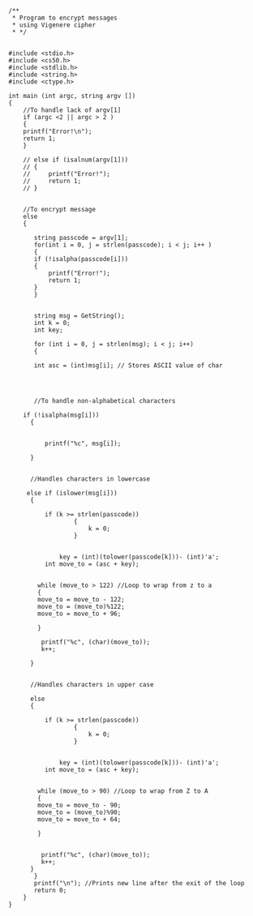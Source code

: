 	/**
	 * Program to encrypt messages
	 * using Vigenere cipher
	 * */


	#include <stdio.h>
	#include <cs50.h>
	#include <stdlib.h>
	#include <string.h>
	#include <ctype.h>

	int main (int argc, string argv [])
	{
	    //To handle lack of argv[1]
	    if (argc <2 || argc > 2 )
	    {
		printf("Error!\n");
		return 1;
	    }

	    // else if (isalnum(argv[1]))
	    // {
	    //     printf("Error!");
	    //     return 1;
	    // }


	    //To encrypt message
	    else
	    {

	       string passcode = argv[1];
	       for(int i = 0, j = strlen(passcode); i < j; i++ )
	       {
		   if (!isalpha(passcode[i]))
		   {
		       printf("Error!");
		       return 1;
		   }
	       }


	       string msg = GetString();
	       int k = 0;
	       int key;

	       for (int i = 0, j = strlen(msg); i < j; i++)
	       {

		   int asc = (int)msg[i]; // Stores ASCII value of char




		   //To handle non-alphabetical characters

		if (!isalpha(msg[i]))
		  {


		      printf("%c", msg[i]);

		  }


		  //Handles characters in lowercase

		 else if (islower(msg[i]))
		  {

		      if (k >= strlen(passcode))
					  {
						  k = 0;
					  }


				  key = (int)(tolower(passcode[k]))- (int)'a';
		      int move_to = (asc + key);


		    while (move_to > 122) //Loop to wrap from z to a
		    {
			move_to = move_to - 122;
			move_to = (move_to)%122;
			move_to = move_to + 96;

		    }

		     printf("%c", (char)(move_to));
		     k++;

		  }


		  //Handles characters in upper case

		  else
		  {

		      if (k >= strlen(passcode))
					  {
						  k = 0;
					  }


				  key = (int)(tolower(passcode[k]))- (int)'a';
		      int move_to = (asc + key);


		    while (move_to > 90) //Loop to wrap from Z to A
		    {
			move_to = move_to - 90;
			move_to = (move_to)%90;
			move_to = move_to + 64;

		    }


		     printf("%c", (char)(move_to));
		     k++;
		  }
	       }
	       printf("\n"); //Prints new line after the exit of the loop
	       return 0;
	    }
	}
